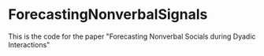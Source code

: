 # ForecastingNonverbalSignals
This is the code for the paper "Forecasting Nonverbal Socials during Dyadic Interactions"